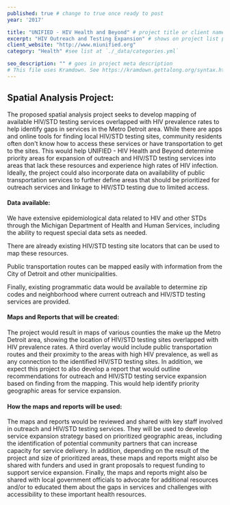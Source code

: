 ```yaml
---
published: true # change to true once ready to post
year: '2017'

title: "UNIFIED - HIV Health and Beyond" # project title or client name
excerpt: "HIV Outreach and Testing Expansion" # shows on project list page
client_website: "http://www.miunified.org"
category: "Health" #see list at `./_data/categories.yml`

seo_description: "" # goes in project meta description
# This file uses Kramdown. See https://kramdown.gettalong.org/syntax.html for syntax
---
```


## Spatial Analysis Project:
The proposed spatial analysis project seeks to develop mapping of available HIV/STD testing services overlapped with HIV prevalence rates to help identify gaps in services in the Metro Detroit area. While there are apps and online tools for finding local HIV/STD testing sites, community residents often don't know how to access these services or have transportation to get to the sites. This would help UNIFIED - HIV Health and Beyond determine priority areas for expansion of outreach and HIV/STD testing services into areas that lack these resources and experience high rates of HIV infection. Ideally, the project could also incorporate data on availability of public transportation services to further define areas that should be prioritized for outreach services and linkage to HIV/STD testing due to limited access.

#### Data available:
We have extensive epidemiological data related to HIV and other STDs through the Michigan Department of Health and Human Services, including the ability to request special data sets as needed.

There are already existing HIV/STD testing site locators that can be used to map these resources.

Public transportation routes can be mapped easily with information from the City of Detroit and other municipalities.

Finally, existing programmatic data would be available to determine zip codes and neighborhood where current outreach and HIV/STD testing services are provided.

#### Maps and Reports that will be created:
The project would result in maps of various counties the make up the Metro Detroit area, showing the location of HIV/STD testing sites overlapped with HIV prevalence rates. A third overlay would include public transportation routes and their proximity to the areas with high HIV prevalence, as well as any connection to the identified HIV/STD testing sites. In addition, we expect this project to also develop a report that would outline recommendations for outreach and HIV/STD testing service expansion based on finding from the mapping. This would help identify priority geographic areas for service expansion.

#### How the maps and reports will be used:
The maps and reports would be reviewed and shared with key staff involved in outreach and HIV/STD testing services. They will be used to develop service expansion strategy based on prioritized geographic areas, including the identification of potential community partners that can increase capacity for service delivery. In addition, depending on the result of the project and size of prioritized areas, these maps and reports might also be shared with funders and used in grant proposals to request funding to support service expansion. Finally, the maps and reports might also be shared with local government officials to advocate for additional resources and/or to educated them about the gaps in services and challenges with accessibility to these important health resources.
